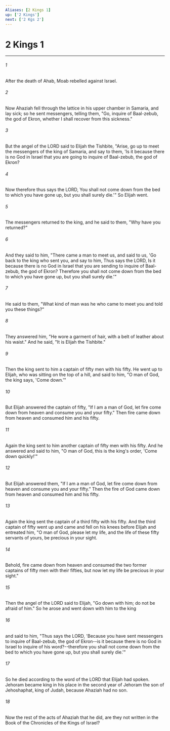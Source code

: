 ```yaml
---
Aliases: [2 Kings 1]
up: ['2 Kings']
next: ['2 Kgs 2']
---
```

# 2 Kings 1

***

 

###### 1 
After the death of Ahab, Moab rebelled against Israel.
 
 

###### 2 
Now Ahaziah fell through the lattice in his upper chamber in Samaria, and lay sick; so he sent messengers, telling them, "Go, inquire of Baal-zebub, the god of Ekron, whether I shall recover from this sickness." 
 

###### 3 
But the angel of the LORD said to Elijah the Tishbite, "Arise, go up to meet the messengers of the king of Samaria, and say to them, 'Is it because there is no God in Israel that you are going to inquire of Baal-zebub, the god of Ekron? 
 

###### 4 
Now therefore thus says the LORD, You shall not come down from the bed to which you have gone up, but you shall surely die.'" So Elijah went.
 
 

###### 5 
The messengers returned to the king, and he said to them, "Why have you returned?" 
 

###### 6 
And they said to him, "There came a man to meet us, and said to us, 'Go back to the king who sent you, and say to him, Thus says the LORD, Is it because there is no God in Israel that you are sending to inquire of Baal-zebub, the god of Ekron? Therefore you shall not come down from the bed to which you have gone up, but you shall surely die.'" 
 

###### 7 
He said to them, "What kind of man was he who came to meet you and told you these things?" 
 

###### 8 
They answered him, "He wore a garment of hair, with a belt of leather about his waist." And he said, "It is Elijah the Tishbite."
 
 

###### 9 
Then the king sent to him a captain of fifty men with his fifty. He went up to Elijah, who was sitting on the top of a hill, and said to him, "O man of God, the king says, 'Come down.'" 
 

###### 10 
But Elijah answered the captain of fifty, "If I am a man of God, let fire come down from heaven and consume you and your fifty." Then fire came down from heaven and consumed him and his fifty.
 
 

###### 11 
Again the king sent to him another captain of fifty men with his fifty. And he answered and said to him, "O man of God, this is the king's order, 'Come down quickly!'" 
 

###### 12 
But Elijah answered them, "If I am a man of God, let fire come down from heaven and consume you and your fifty." Then the fire of God came down from heaven and consumed him and his fifty.
 
 

###### 13 
Again the king sent the captain of a third fifty with his fifty. And the third captain of fifty went up and came and fell on his knees before Elijah and entreated him, "O man of God, please let my life, and the life of these fifty servants of yours, be precious in your sight. 
 

###### 14 
Behold, fire came down from heaven and consumed the two former captains of fifty men with their fifties, but now let my life be precious in your sight." 
 

###### 15 
Then the angel of the LORD said to Elijah, "Go down with him; do not be afraid of him." So he arose and went down with him to the king 
 

###### 16 
and said to him, "Thus says the LORD, 'Because you have sent messengers to inquire of Baal-zebub, the god of Ekron--is it because there is no God in Israel to inquire of his word?--therefore you shall not come down from the bed to which you have gone up, but you shall surely die.'"
 
 

###### 17 
So he died according to the word of the LORD that Elijah had spoken. Jehoram became king in his place in the second year of Jehoram the son of Jehoshaphat, king of Judah, because Ahaziah had no son. 
 

###### 18 
Now the rest of the acts of Ahaziah that he did, are they not written in the Book of the Chronicles of the Kings of Israel?
 
